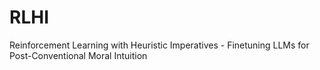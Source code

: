 # RLHI
Reinforcement Learning with Heuristic Imperatives - Finetuning LLMs for Post-Conventional Moral Intuition
